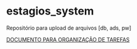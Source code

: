 # estagios_system
Repositório para upload de arquivos [db, ads, pw]

[DOCUMENTO PARA ORGANIZAÇÃO DE TAREFAS](https://docs.google.com/document/d/18wmkAKIBGmi6li_4ZYPEdoocKWvb1s0dYOeBbEy6Yrs/edit?usp=sharing)
